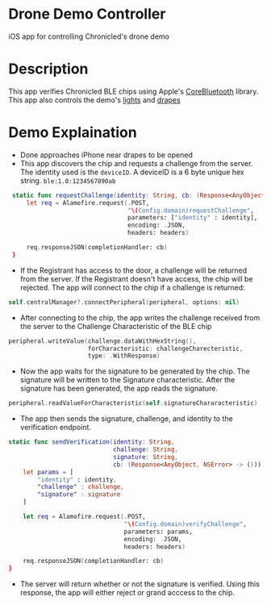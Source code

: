 # Drone Demo Controller
iOS app for controlling Chronicled's drone demo

# Description
This app verifies Chronicled BLE chips using Apple's [CoreBluetooth](https://developer.apple.com/library/content/documentation/NetworkingInternetWeb/Conceptual/CoreBluetooth_concepts/AboutCoreBluetooth/Introduction.html) library. This app also controls the demo's [lights](http://www2.meethue.com/en-us/about-hue?&origin=%7Cmckv%7CsC8ExIQm5_dc&pcrid=78454527516%7Cplid%7C&gclid=Cj0KEQjw1ee_BRD3hK6x993YzeoBEiQA5RH_BBB40tvaoMY9aw0S3Imvvsec8mek3GTGaNahySqvuEUaAovE8P8HAQ) and [drapes](http://www.lutron.com/en-US/Products/Pages/ShadingSystems/SivoiaQS/WindowTreatments/DraperySystems/Drapery.aspx)

# Demo Explaination

- Done approaches iPhone near drapes to be opened
- This app discovers the chip and requests a challenge from the server. The identity used is the `deviceID`. A deviceID is a 6 byte unique hex string. `ble:1.0:1234567890ab`

```swift
 static func requestChallenge(identity: String, cb: (Response<AnyObject, NSError> -> ())) {
     let req = Alamofire.request(.POST,
                                 "\(Config.domain)requestChallenge",
                                 parameters: ["identity" : identity],
                                 encoding: .JSON,
                                 headers: headers)

     req.responseJSON(completionHandler: cb)
 }
```

- If the Registrant has access to the door, a challenge will be returned from the server. If the Registrant doesn't have access, the chip will be rejected. The app will connect to the chip if a challenge is returned: 

```swift
self.centralManager?.connectPeripheral(peripheral, options: nil)
```

- After connecting to the chip, the app writes the challenge received from the server to the Challenge Characteristic of the BLE chip

```swift
peripheral.writeValue(challenge.dataWithHexString(),
                      forCharacteristic: challengeCharecteristic,
                      type: .WithResponse)
```

- Now the app waits for the signature to be generated by the chip. The signature will be written to the Signature characteristic. After the signature has been generated, the app reads the signature.

```swift
peripheral.readValueForCharacteristic(self.signatureChararacteristic)
```

- The app then sends the signature, challenge, and identity to the verification endpoint.

```swift
static func sendVerification(identity: String,
                             challenge: String,
                             signature: String,
                             cb: (Response<AnyObject, NSError> -> ())) {
    let params = [
        "identity" : identity,
        "challenge" : challenge,
        "signature" : signature
    ]

    let req = Alamofire.request(.POST,
                                "\(Config.domain)verifyChallenge",
                                parameters: params,
                                encoding: .JSON,
                                headers: headers)

    req.responseJSON(completionHandler: cb)
}
```
- The server will return whether or not the signature is verified. Using this response, the app will either reject or grand acccess to the chip.
